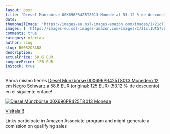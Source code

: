 ```yaml
---
layout: post
title: 'Diesel Münzbörse 00X696PR425T8013 Monede al 53.12 % de descuento'
date: 
thumbnailImage: 'https://images-eu.ssl-images-amazon.com/images/I/21clIUt575L._SL200_.jpg'
images: [ 'https://images-eu.ssl-images-amazon.com/images/I/21clIUt575L._SL200_.jpg' ]
comments: true
category: ofertas
author: ring
slug: B0052OSAN8
description:
actualPrice: 58.6 EUR
comparePrice: 125 EUR
inStock: true
---
```


Ahora mismo tienes [Diesel Münzbörse 00X696PR425T8013 Monedero  12 cm  Negro  Schwarz ](https://www.amazon.es/dp/B0052OSAN8/?tag=tolees-21) a 58.6 EUR (original: 125 EUR) (53.12 %  de descuento) en el siguiente enlace!

[![Diesel Münzbörse 00X696PR425T8013 Monede](https://images-eu.ssl-images-amazon.com/images/I/21clIUt575L._SL200_.jpg)](https://www.amazon.es/dp/B0052OSAN8/?tag=tolees-21)

[Visítala!!!](https://www.amazon.es/dp/B0052OSAN8/?tag=tolees-21)

Links participate in Amazon Associate program and might generate a comission on qualifying sales
